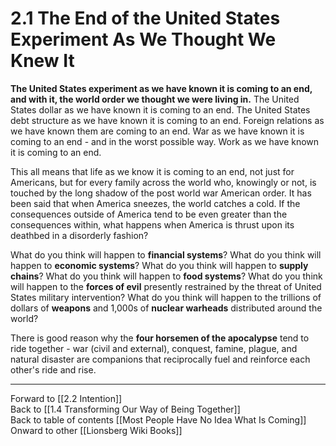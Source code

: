 # 2.1 The End of the United States Experiment As We Thought We Knew It


**The United States experiment as we have known it is coming to an end, and with it, the world order we thought we were living in.** The United States dollar as we have known it is coming to an end. The United States debt structure as we have known it is coming to an end. Foreign relations as we have known them are coming to an end. War as we have known it is coming to an end - and in the worst possible way. Work as we have known it is coming to an end. 

This all means that life as we know it is coming to an end, not just for Americans, but for every family across the world who, knowingly or not, is touched by the long shadow of the post world war American order. It has been said that when America sneezes, the world catches a cold. If the consequences outside of America tend to be even greater than the consequences within, what happens when America is thrust upon its deathbed in a disorderly fashion? 

What do you think will happen to **financial systems**? What do you think will happen to **economic systems**? What do you think will happen to **supply chains**? What do you think will happen to **food systems**? What do you think will happen to the **forces of evil** presently restrained by the threat of United States military intervention? What do you think will happen to the trillions of dollars of **weapons** and 1,000s of **nuclear warheads** distributed around the world?

There is good reason why the **four horsemen of the apocalypse** tend to ride together - war (civil and external), conquest, famine, plague, and natural disaster are companions that reciprocally fuel and reinforce each other's ride and rise. 

___

Forward to [[2.2 Intention]]   
Back to [[1.4 Transforming Our Way of Being Together]]   
Back to table of contents [[Most People Have No Idea What Is Coming]]   
Onward to other [[Lionsberg Wiki Books]]  
